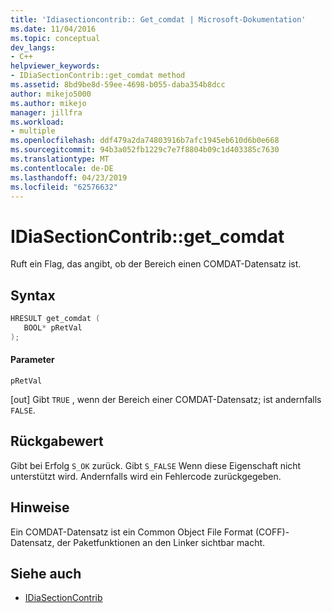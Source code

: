 ```yaml
---
title: 'Idiasectioncontrib:: Get_comdat | Microsoft-Dokumentation'
ms.date: 11/04/2016
ms.topic: conceptual
dev_langs:
- C++
helpviewer_keywords:
- IDiaSectionContrib::get_comdat method
ms.assetid: 8bd9be8d-59ee-4698-b055-daba354b8dcc
author: mikejo5000
ms.author: mikejo
manager: jillfra
ms.workload:
- multiple
ms.openlocfilehash: ddf479a2da74803916b7afc1945eb610d6b0e668
ms.sourcegitcommit: 94b3a052fb1229c7e7f8804b09c1d403385c7630
ms.translationtype: MT
ms.contentlocale: de-DE
ms.lasthandoff: 04/23/2019
ms.locfileid: "62576632"
---
```

# <a name="idiasectioncontribgetcomdat"></a>IDiaSectionContrib::get_comdat
Ruft ein Flag, das angibt, ob der Bereich einen COMDAT-Datensatz ist.

## <a name="syntax"></a>Syntax

```C++
HRESULT get_comdat ( 
   BOOL* pRetVal
);
```

#### <a name="parameters"></a>Parameter
 `pRetVal`

[out] Gibt `TRUE` , wenn der Bereich einer COMDAT-Datensatz; ist andernfalls `FALSE`.

## <a name="return-value"></a>Rückgabewert
 Gibt bei Erfolg `S_OK` zurück. Gibt `S_FALSE` Wenn diese Eigenschaft nicht unterstützt wird. Andernfalls wird ein Fehlercode zurückgegeben.

## <a name="remarks"></a>Hinweise
 Ein COMDAT-Datensatz ist ein Common Object File Format (COFF)-Datensatz, der Paketfunktionen an den Linker sichtbar macht.

## <a name="see-also"></a>Siehe auch
- [IDiaSectionContrib](../../debugger/debug-interface-access/idiasectioncontrib.md)